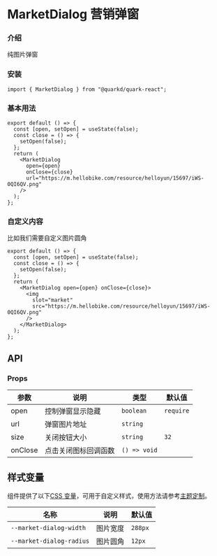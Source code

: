 # MarketDialog 营销弹窗

### 介绍

纯图片弹窗

### 安装

```tsx
import { MarketDialog } from "@quarkd/quark-react";
```

### 基本用法

```tsx
export default () => {
  const [open, setOpen] = useState(false);
  const close = () => {
    setOpen(false);
  };
  return (
    <MarketDialog
      open={open}
      onClose={close}
      url="https://m.hellobike.com/resource/helloyun/15697/iWS-0QI6QV.png"
    />
  );
};
```

### 自定义内容

比如我们需要自定义图片圆角

```tsx
export default () => {
  const [open, setOpen] = useState(false);
  const close = () => {
    setOpen(false);
  };
  return (
    <MarketDialog open={open} onClose={close}>
      <img
        slot="market"
        src="https://m.hellobike.com/resource/helloyun/15697/iWS-0QI6QV.png"
      />
    </MarketDialog>
  );
};
```

## API

### Props

| 参数    | 说明                 | 类型         | 默认值    |
| ------- | -------------------- | ------------ | --------- |
| open    | 控制弹窗显示隐藏     | `boolean`    | `require` |
| url     | 弹窗图片地址         | `string`     |           |
| size    | 关闭按钮大小         | `string`     | `32`      |
| onClose | 点击关闭图标回调函数 | `() => void` |           |

## 样式变量

组件提供了以下[CSS 变量](https://developer.mozilla.org/zh-CN/docs/Web/CSS/Using_CSS_custom_properties)，可用于自定义样式，使用方法请参考[主题定制](#/zh-CN/guide/theme)。

| 名称                     | 说明     | 默认值  |
| ------------------------ | -------- | ------- |
| `--market-dialog-width`  | 图片宽度 | `288px` |
| `--market-dialog-radius` | 图片圆角 | `12px`  |
